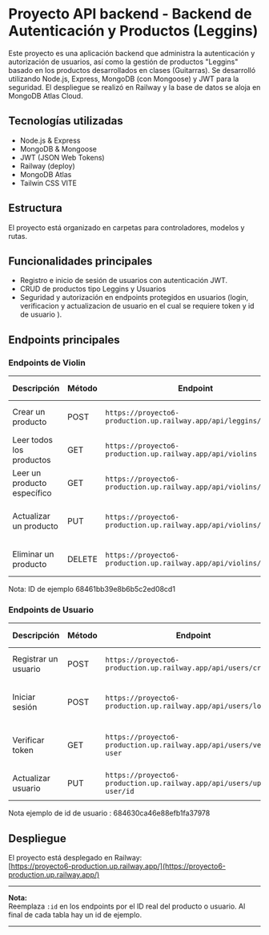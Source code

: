 # Proyecto API backend - Backend de Autenticación y Productos (Leggins)

Este proyecto es una aplicación backend que administra la autenticación y autorización de usuarios, así como la gestión de productos "Leggins" basado en los productos desarrollados en clases (Guitarras). Se desarrolló utilizando Node.js, Express, MongoDB (con Mongoose) y JWT para la seguridad. El despliegue se realizó en Railway y la base de datos se aloja en MongoDB Atlas Cloud.

## Tecnologías utilizadas

- Node.js & Express
- MongoDB & Mongoose
- JWT (JSON Web Tokens)
- Railway (deploy)
- MongoDB Atlas
- Tailwin CSS VITE

## Estructura

El proyecto está organizado en carpetas para controladores, modelos y rutas.

## Funcionalidades principales

- Registro e inicio de sesión de usuarios con autenticación JWT.
- CRUD de productos tipo Leggins y  Usuarios
- Seguridad y autorización en endpoints protegidos en usuarios (login, verificacion y actualizacion de usuario en el cual se requiere token y id de usuario ).

## Endpoints principales

### Endpoints de Violin

| Descripción                  | Método | Endpoint                                                                 | Caso de uso                                                                                   |
|----------------------------|--------|--------------------------------------------------------------------------|----------------------------------------------------------------------------------------------|
| Crear un producto          | POST   | `https://proyecto6-production.up.railway.app/api/leggins/create`                                                                                                   | Agregar un nuevo violin al catálogo.                                                         |
| Leer todos los productos   | GET    | `https://proyecto6-production.up.railway.app/api/violins`                                                           | Ver todos los violines disponibles.                                                          |
| Leer un producto específico| GET    | `https://proyecto6-production.up.railway.app/api/violins/id`                                                       | Ver detalles de un violin por su ID.                                                         |
| Actualizar un producto     | PUT    | `https://proyecto6-production.up.railway.app/api/violins/id `                                                       | Actualizar nombre o precio de un violin.                                                     |
| Eliminar un producto       | DELETE | `https://proyecto6-production.up.railway.app/api/violins/id `                                                       | Eliminar un violin del catálogo.                                                             |

Nota: ID de ejemplo 68461bb39e8b6b5c2ed08cd1
### Endpoints de Usuario

| Descripción                | Método | Endpoint                                                                 | Caso de uso                                                                                   |
|----------------------------|--------|--------------------------------------------------------------------------|----------------------------------------------------------------------------------------------|
| Registrar un usuario       | POST   | `https://proyecto6-production.up.railway.app/api/users/create`                                                      | Registrarse en la plataforma.                                                                |
| Iniciar sesión             | POST   | `https://proyecto6-production.up.railway.app/api/users/login`                                                       | Iniciar sesión y obtener token.                                                              |
| Verificar token            | GET    | `https://proyecto6-production.up.railway.app/api/users/verify-user`                                                 | Verificar sesión activa del usuario.                                                         |
| Actualizar usuario         | PUT    | `https://proyecto6-production.up.railway.app/api/users/update-user/id`                                             | Actualizar información de perfil.                                                            |


Nota ejemplo de id de usuario :  684630ca46e88efb1fa37978
## Despliegue

El proyecto está desplegado en Railway:  
[https://proyecto6-production.up.railway.app/](https://proyecto6-production.up.railway.app/)

---

**Nota:**  
Reemplaza `:id` en los endpoints por el ID real del producto o usuario. Al final de cada tabla hay un id de ejemplo.

---